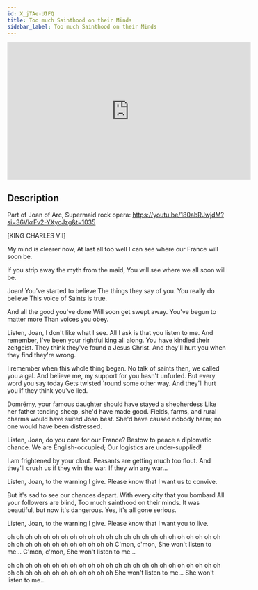 ```yaml
---
id: X_jTAe-UIFQ
title: Too much Sainthood on their Minds
sidebar_label: Too much Sainthood on their Minds
---
```


<iframe
  width="560"
  height="315"
  src="https://www.youtube.com/embed/X_jTAe-UIFQ"
  title="YouTube video player"
  frameborder="0"
  allow="accelerometer; autoplay; clipboard-write; encrypted-media; gyroscope; picture-in-picture; web-share"
  referrerpolicy="strict-origin-when-cross-origin"
  allowfullscreen
></iframe>

## Description

Part of Joan of Arc, Supermaid rock opera:
https://youtu.be/180abRJwjdM?si=36VkrFv2-YXycJzg&t=1035


[KING CHARLES VII]

My mind is clearer now,
At last 
all too well
I can see 
where our France 
will soon be.

If you strip away 
the myth 
from the maid,
You will see 
where we all 
soon will be. 

Joan!
You've started to believe
The things they say of you.
You really do believe
This voice of Saints is true.

And all the good you've done
Will soon get swept away.
You've begun to matter more
Than voices you obey.

Listen, Joan, I don't like what I see.
All I ask is that you listen to me.
And remember, I've been your rightful king all along.
You have kindled their zeitgeist.
They think they've found a Jesus Christ.
And they'll hurt you when they find they're wrong.

I remember when this whole thing began.
No talk of saints then, we called you a gal.
And believe me, my support for you hasn't unfurled.
But every word you say today
Gets twisted 'round some other way.
And they'll hurt you if they think you've lied.

Domrémy, your famous daughter should have stayed a shepherdess
Like her father tending sheep, she'd have made good.
Fields, farms, and rural charms would have suited Joan best.
She'd have caused nobody harm; no one would have been distressed.

Listen, Joan, do you care for our France?
Bestow to peace a diplomatic chance.
We are English-occupied; 
Our logistics are under-supplied!

I am frightened by your clout.
Peasants are getting much too flout.
And they'll crush us if they win the war.
If they win any war...

Listen, Joan, to the warning I give.
Please know that I want us to convive.

But it's sad to see our chances depart.
With every city that you bombard
All your followers are blind,
Too much sainthood on their minds.
It was beautiful, but now it's dangerous.
Yes, it's all gone serious.

Listen, Joan, to the warning I give.
Please know that I want you to live.

oh oh oh oh oh oh oh oh oh oh oh oh oh oh oh oh oh oh
oh oh oh oh oh oh oh oh oh oh oh oh oh oh oh oh oh oh
C'mon, c'mon,
She won't listen to me...
C'mon, c'mon,
She won't listen to me...

oh oh oh oh oh oh oh oh oh oh oh oh oh oh oh oh oh oh
oh oh oh oh oh oh oh oh oh oh oh oh oh oh oh oh oh oh
She won't listen to me...
She won't listen to me...
